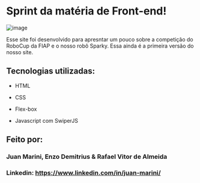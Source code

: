 # Sprint da matéria de Front-end!

![image](https://cdn.discordapp.com/attachments/1228860970361684050/1244432685385121864/image.png?ex=665517c0&is=6653c640&hm=c9e76685c102a83ad5217da3e8d092cc613cbe407283aa07cf9d4933ba7e2f1c&)

Esse site foi desenvolvido para apresntar um pouco sobre a competição do RoboCup da FIAP e o nosso robô Sparky. Essa ainda é a primeira versão do nosso site.

## Tecnologias utilizadas:

* HTML

* CSS

* Flex-box
  
* Javascript com SwiperJS

## Feito por:

### Juan Marini, Enzo Demitrius & Rafael Vitor de Almeida

### Linkedin: https://www.linkedin.com/in/juan-marini/
